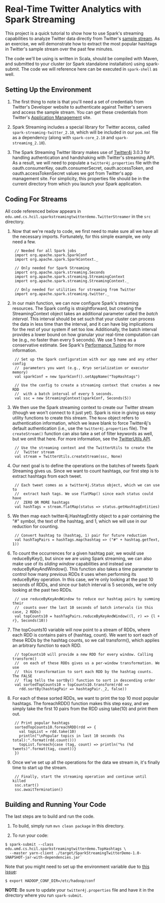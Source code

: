 # Real-Time Twitter Analytics with Spark Streaming

This project is a quick tutorial to show how to use Spark's streaming capabilities to analyze Twitter data directly from Twitter's [sample stream](https://dev.twitter.com/streaming/public).
As an exercise, we will demonstrate how to extract the most popular hashtags in Twitter's sample stream over the past few minutes.

The code we'll be using is written in Scala, should be compiled with Maven, and submitted to your cluster (or Spark standalone installation) using spark-submit.
The code we will reference here can be executed in `spark-shell` as well.


## Setting Up the Environment

1. The first thing to note is that you'll need a set of credentials from Twitter's Developer website to authenticate against Twitter's servers and access the sample stream. You can get these credentials from Twitter's [Application Management](https://apps.twitter.com/) site.

1. Spark Streaming includes a special library for Twitter access, called `spark-streaming-twitter_2.10`, which will be included in our `pom.xml` file as a dependency (along with `spark-core_2.10` and `spark-streaming_2.10`).

1. The Spark Streaming Twitter library makes use of [Twitter4j](http://twitter4j.org/) 3.0.3 for handling authentication and handshaking with Twitter's streaming API. As a result, we will need to populate a `twitter4j.properties` file with the oauth.consumerKey, oauth.consumerSecret, oauth.accessToken, and oauth.accessTokenSecret values we got from Twitter's app management site. For simplicity, this properties file should be in the current directory from which you launch your Spark application.


## Coding For Streams

All code referenced below appears in `edu.umd.cs.hcil.sparkstreamingtwitterdemo.TwitterStreamer` in the `src` directory.

1. Now that we're ready to code, we first need to make sure all we have all the necessary imports. Fortunately, for this simple example, we only need a few.

		// Needed for all Spark jobs
		import org.apache.spark.SparkConf
		import org.apache.spark.SparkContext._

		// Only needed for Spark Streaming
		import org.apache.spark.streaming.Seconds
		import org.apache.spark.streaming.StreamingContext
		import org.apache.spark.streaming.StreamingContext._

		// Only needed for utilities for streaming from Twitter
		import org.apache.spark.streaming.twitter._

1. In our main function, we can now configure Spark's streaming resources. The Spark config is straightforward, but creating the StreamingContext object takes an additional parameter called the _batch interval_. This interval should be set such that your cluster can process the data in less time than the interval, and it can have big implications for the rest of your system if set too low. Additionally, the batch interval provides a lower bound on how granular your real-time computation can be (e.g., no faster than every 5 seconds). We use 5 here as a conservative estimate. See Spark's [Performance Tuning](https://spark.apache.org/docs/latest/streaming-programming-guide.html#setting-the-right-batch-interval) for more information.

		// Set up the Spark configuration with our app name and any other config
		//  parameters you want (e.g., Kryo serialization or executor memory)
		val sparkConf = new SparkConf().setAppName("TopHashtags")

		// Use the config to create a streaming context that creates a new RDD 
		//  with a batch interval of every 5 seconds. 
		val ssc = new StreamingContext(sparkConf, Seconds(5))

1. We then use the Spark streaming context to create our Twitter stream (though we won't connect to it just yet). Spark is nice in giving us easy utility functions to create this stream. The `None` object refers to authentication information, which we leave blank to force Twitter4j's default authentication (i.e., use the `twitter4j.properties` file). The `createStream()` function can also take a set of filter keywords as well, but we omit that here. For more information, see the [TwitterUtils API](https://spark.apache.org/docs/latest/api/scala/index.html#org.apache.spark.streaming.twitter.TwitterUtils$).

		// Use the streaming context and the TwitterUtils to create the 
		//  Twitter stream
		val stream = TwitterUtils.createStream(ssc, None)

1. Our next goal is to define the operations on the batches of tweets Spark Streaming gives us. Since we want to count hashtags, our first step is to extract hashtags from each tweet.

		// Each tweet comes as a twitter4j.Status object, which we can use to 
		//  extract hash tags. We use flatMap() since each status could have
		//  ZERO OR MORE hashtags
		val hashTags = stream.flatMap(status => status.getHashtagEntities)

1. We then map each twitter4j.HashtagEntity object to a pair containing the "#" symbol, the text of the hashtag, and 1, which we will use in our reduction for counting.

		// Convert hashtag to (hashtag, 1) pair for future reduction
		val hashTagPairs = hashTags.map(hashtag => ("#" + hashtag.getText, 1))

1. To count the occurrences for a given hashtag pair, we would use reduceByKey(), but since we are using Spark streaming, we can also make use of its *sliding window* capabilities and instead use reduceByKeyAndWindow(). This function also takes a time parameter to control how many previous RDDs it uses when performing its reduceByKey operation. In this case, we're only looking at the past 10 seconds of RDDs, and since our batch interval is 5 seconds, we're only looking at the past two RDDs.

		// use reduceByKeyAndWindow to reduce our hashtag pairs by summing their 
		//  counts over the last 10 seconds of batch intervals (in this case, 2 RDDs)
		val topCounts10 = hashTagPairs.reduceByKeyAndWindow((l, r) => {l + r}, Seconds(10))

1. The topCounts10 variable will now point to a stream of RDDs, where each RDD is contains pairs of (hashtag, count). We want to sort each of these RDDs by the hashtag counts, so we call transform(), which applies an arbitrary function to each RDD.

		// topCounts10 will provide a new RDD for every window. Calling transform()
		//  on each of these RDDs gives us a per-window transformation. We use
		//  this transformation to sort each RDD by the hashtag counts. The FALSE 
		//  flag tells the sortBy() function to sort in descending order
		val sortedTopCounts10 = topCounts10.transform(rdd => 
		  rdd.sortBy(hashtagPair => hashtagPair._2, false))

1. For each of these sorted RDDs, we want to print the top 10 most popular hashtags. The foreachRDD() function makes this step easy, and we simply take the first 10 pairs from the RDD using take(10) and print them out.

		// Print popular hashtags
		sortedTopCounts10.foreachRDD(rdd => {
		  val topList = rdd.take(10)
		  println("\nPopular topics in last 10 seconds (%s total):".format(rdd.count()))
		  topList.foreach{case (tag, count) => println("%s (%d tweets)".format(tag, count))}
		})

1. Once we've set up all the operations for the data we stream in, it's finally time to start up the stream. 

		// Finally, start the streaming operation and continue until killed
		ssc.start()
		ssc.awaitTermination()


## Building and Running Your Code

The last steps are to build and run the code.

1. To build, simply run `mvn clean package` in this directory.

1. To run your code:

```
$ spark-submit --class edu.umd.cs.hcil.sparkstreamingtwitterdemo.TopHashtags \
  --master yarn-client ./target/SparkStreamingTwitterDemo-1.0-SNAPSHOT-jar-with-dependencies.jar`
```

Note that you might need to set up the environment variable due to [this issue](https://issues.cloudera.org/browse/DISTRO-664):

```
$ export HADOOP_CONF_DIR=/etc/hadoop/conf
```

__NOTE__: Be sure to update your `twitter4j.properties` file and have it in the directory where you run `spark-submit`.

